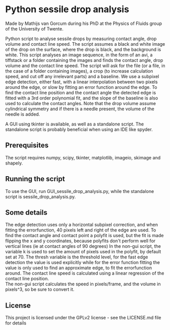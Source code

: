 # Python sessile drop analysis
Made by Mathijs van Gorcum during his PhD at the Physics of Fluids group of the University of Twente.

Python script to analyse sessile drops by measuring contact angle, drop volume and contact line speed. The script assumes a black and white image of the drop on the surface, where the drop is black, and the background is white.
This script analyses an image sequence, in the form of an avi, a tiffstack or a folder containing the images and finds the contact angle, drop volume and the contact line speed.
The script will ask for the file (or a file, in the case of a folder containing images), a crop (to increase calculation speed, and cut off any irrelevant parts) and a baseline.
We use a subpixel edge detection, either fast, with a linear interpolation between two pixels around the edge, or slow by fitting an error function around the edge.
To find the contact line position and the contact angle the detected edge is fitted with a 3rd order polynomial fit, and the slope of the baseline is also used to calculate the contact angles.
Note that the drop volume assume cylindrical symmetry and if there is a needle present, the volume of the needle is added.

A GUI using tkinter is available, as well as a standalone script. The standalone script is probably beneficial when using an IDE like spyder.

## Prerequisites
The script requires numpy, scipy, tkinter, matplotlib, imageio, skimage and shapely.

## Running the script
To use the GUI, run GUI_sessile_drop_analysis.py, while the standalone script is sessile_drop_analysis.py.

## Some details
The edge detection uses only a horizontal subpixel correction, and when fitting the errorfunction, 40 pixels left and right of the edge are used.
To find the contact angle and contact point a polyfit is used, but the fit is made flipping the x and y coordinates, because polyfits don't perform well for vertical lines (ie at contact angles of 90 degrees)
In the non-gui script, the variable k is used to set the amount of pixels used in the polyfit, by default set at 70.
The thresh variable is the threshold level, for the fast edge detection the value is used explicitly while for the error function fitting the value is only used to find an approximate edge, to fit the errorfunction around.
The contact line speed is calculated using a linear regression of the contact line position.  
The non-gui script calculates the speed in pixels/frame, and the volume in pixels^3, so be sure to convert it.

## License
This project is licensed under the GPLv2 license - see the LICENSE.md file for details
